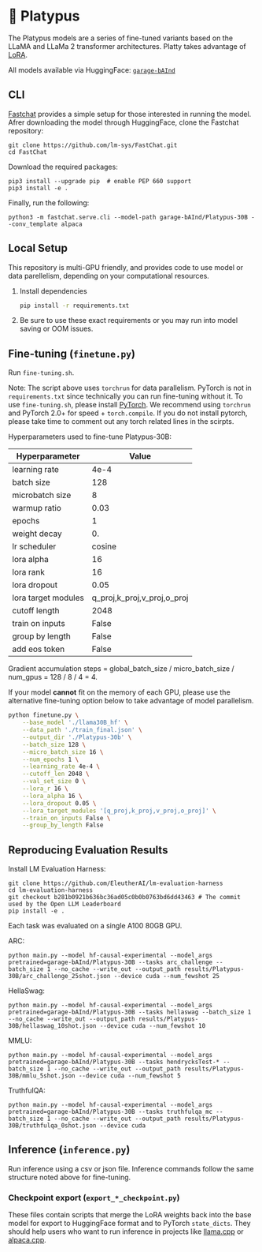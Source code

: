 # 🥳 Platypus

The Platypus models are a series of fine-tuned variants based on the LLaMA and LLaMa 2 transformer architectures. Platty takes advantage of [LoRA](https://arxiv.org/pdf/2106.09685.pdf). 

All models available via HuggingFace: [`garage-bAInd`](https://huggingface.co/garage-bAInd)

## CLI 

[Fastchat](https://github.com/lm-sys/FastChat) provides a simple setup for those interested in running the model. Afrer downloading the model through HuggingFace, clone the Fastchat repository:

```
git clone https://github.com/lm-sys/FastChat.git
cd FastChat
```

Download the required packages:

```
pip3 install --upgrade pip  # enable PEP 660 support
pip3 install -e .
```

Finally, run the following:

```
python3 -m fastchat.serve.cli --model-path garage-bAInd/Platypus-30B --conv_template alpaca
```

## Local Setup

This repository is multi-GPU friendly, and provides code to use model or data parellelism, depending on your computational resources. 

1. Install dependencies

   ```bash
   pip install -r requirements.txt
   ```

2. Be sure to use these exact requirements or you may run into model saving or OOM issues.

## Fine-tuning (`finetune.py`)

Run `fine-tuning.sh`.

Note: The script above uses `torchrun` for data parallelism. PyTorch is not in `requirements.txt` since technically you can run fine-tuning without it. To use `fine-tuning.sh`, please install [PyTorch](https://pytorch.org/get-started/locally/). We recommend using `torchrun` and PyTorch 2.0+ for speed + `torch.compile`. If you do not install pytorch, please take time to comment out any torch related lines in the scirpts.

Hyperparameters used to fine-tune Platypus-30B:

| Hyperparameter      | Value  |
|---------------------|--------|
| learning rate       | 4e-4   |
| batch size          | 128    |
| microbatch  size    | 8      |
| warmup ratio        | 0.03   |
| epochs              | 1      |
| weight decay        | 0.     |
| lr scheduler        | cosine |
| lora alpha          | 16     |
| lora rank           | 16     |
| lora dropout        | 0.05   |
| lora target modules | q_proj,k_proj,v_proj,o_proj|
| cutoff length       | 2048   |
| train on inputs     | False  |
| group by length     | False  |
| add eos token       | False  |

Gradient accumulation steps = global_batch_size / micro_batch_size / num_gpus = 128 / 8 / 4 = 4.

If your model **cannot** fit on the memory of each GPU, please use the alternative fine-tuning option below to take advantage of model parallelism.

```bash
python finetune.py \
    --base_model './llama30B_hf' \
    --data_path './train_final.json' \
    --output_dir './Platypus-30b' \
    --batch_size 128 \
    --micro_batch_size 16 \
    --num_epochs 1 \
    --learning_rate 4e-4 \
    --cutoff_len 2048 \
    --val_set_size 0 \
    --lora_r 16 \
    --lora_alpha 16 \
    --lora_dropout 0.05 \
    --lora_target_modules '[q_proj,k_proj,v_proj,o_proj]' \
    --train_on_inputs False \
    --group_by_length False
```
## Reproducing Evaluation Results
Install LM Evaluation Harness:
```
git clone https://github.com/EleutherAI/lm-evaluation-harness
cd lm-evaluation-harness
git checkout b281b0921b636bc36ad05c0b0b0763bd6dd43463 # The commit used by the Open LLM Leaderboard
pip install -e .
```
Each task was evaluated on a single A100 80GB GPU.

ARC:
```
python main.py --model hf-causal-experimental --model_args pretrained=garage-bAInd/Platypus-30B --tasks arc_challenge --batch_size 1 --no_cache --write_out --output_path results/Platypus-30B/arc_challenge_25shot.json --device cuda --num_fewshot 25
```

HellaSwag:
```
python main.py --model hf-causal-experimental --model_args pretrained=garage-bAInd/Platypus-30B --tasks hellaswag --batch_size 1 --no_cache --write_out --output_path results/Platypus-30B/hellaswag_10shot.json --device cuda --num_fewshot 10
```

MMLU:
```
python main.py --model hf-causal-experimental --model_args pretrained=garage-bAInd/Platypus-30B --tasks hendrycksTest-* --batch_size 1 --no_cache --write_out --output_path results/Platypus-30B/mmlu_5shot.json --device cuda --num_fewshot 5
```

TruthfulQA:
```
python main.py --model hf-causal-experimental --model_args pretrained=garage-bAInd/Platypus-30B --tasks truthfulqa_mc --batch_size 1 --no_cache --write_out --output_path results/Platypus-30B/truthfulqa_0shot.json --device cuda
```
## Inference (`inference.py`)

Run inference using a csv or json file. Inference commands follow the same structure noted above for fine-tuning.

### Checkpoint export (`export_*_checkpoint.py`)

These files contain scripts that merge the LoRA weights back into the base model
for export to HuggingFace format and to PyTorch `state_dicts`.
They should help users
who want to run inference in projects like [llama.cpp](https://github.com/ggerganov/llama.cpp)
or [alpaca.cpp](https://github.com/antimatter15/alpaca.cpp).
